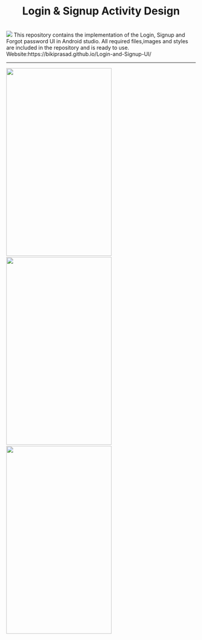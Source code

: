 <center><h1>Login & Signup Activity Design</h1></center>
<br>
<img src="https://github.com/Bikiprasad/collegeproject/blob/master/Login.jpg"/>
This repository contains the implementation of the Login, Signup and Forgot password UI in Android studio.
All required files,images and styles are included in the repository and is ready to use.<br>
Website:https://bikiprasad.github.io/Login-and-Signup-UI/<br>
<hr width="100%" height="2" color="#574CC9" >
<div class="col-md-4">
<img src="https://github.com/Bikiprasad/collegeproject/blob/master/Login.jpg" height="500px" width="280"/>&nbsp
<img src="https://github.com/Bikiprasad/collegeproject/blob/master/signup.jpg" height="500px" width="280"/>&nbsp
<img src="https://github.com/Bikiprasad/collegeproject/blob/master/forgetpassword.jpg" height="500px" width="280"/>
</div>
